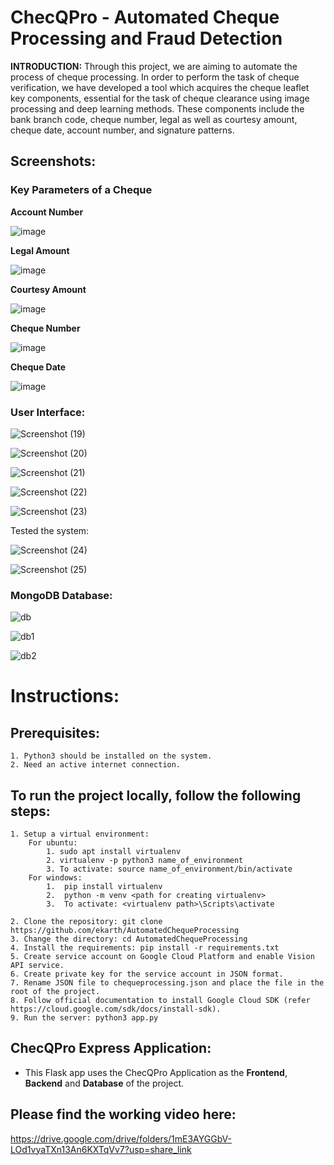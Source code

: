 # **ChecQPro - Automated Cheque Processing and Fraud Detection**

**INTRODUCTION:** Through this project, we are aiming to automate the process of cheque processing. In order to perform the task of cheque verification, we have developed a tool which acquires the cheque leaflet key components, essential for the task of cheque clearance using image processing and deep learning methods. These components include the bank branch code, cheque number, legal as well as courtesy amount, cheque date, account number, and signature patterns. 

## **Screenshots:**

### **Key Parameters of a Cheque**

**Account Number**

![image](https://storage.googleapis.com/cheque_info/1663672152352cq_account_num.jpg)

**Legal Amount**

![image](https://storage.googleapis.com/cheque_info/1663672152352cq_amount_in_words.jpg)

**Courtesy Amount**

![image](https://storage.googleapis.com/cheque_info/1663672152352cq_figure.jpg)

**Cheque Number**

![image](https://storage.googleapis.com/cheque_info/1663672152352cq_cheque_num.jpg)

**Cheque Date**

![image](https://storage.googleapis.com/cheque_info/1663672152352cq_date.jpg)

### **User Interface:**

![Screenshot (19)](https://user-images.githubusercontent.com/84037608/191278193-06a6d682-92b5-4ae4-a5a2-3fe3763fce29.png)

![Screenshot (20)](https://user-images.githubusercontent.com/84037608/191279204-5c03868d-1e9c-4b3c-aacc-fe57351a3188.png)

![Screenshot (21)](https://user-images.githubusercontent.com/84037608/191278176-58112a28-d607-4df3-8b4c-00976190ede3.png)

![Screenshot (22)](https://user-images.githubusercontent.com/84037608/191278183-bdcb68ec-95c9-46bc-aba9-94c1d4740e31.png)

![Screenshot (23)](https://user-images.githubusercontent.com/79203522/206662596-05990c08-60dc-46be-9b22-153047a260b3.png)

Tested the system:

![Screenshot (24)](https://user-images.githubusercontent.com/84037608/191279304-d73410b7-f218-47b6-9cad-7e5830d4ff28.png)

![Screenshot (25)](https://user-images.githubusercontent.com/84037608/191278208-9daf47b9-1ad7-46c0-91cc-5a92c8132d62.png)

### **MongoDB Database:**

![db](https://user-images.githubusercontent.com/58003520/191287127-c56ebbe3-fbce-4f16-8b22-ec4a82368648.jpg)

![db1](https://user-images.githubusercontent.com/58003520/191287139-496d0993-2b1f-44a7-81dd-e30cd9e8ad3e.jpg)

![db2](https://user-images.githubusercontent.com/58003520/191287143-acd61067-3e56-4444-86d8-c93745f42dce.jpg)

# Instructions:

## Prerequisites:
    1. Python3 should be installed on the system.
    2. Need an active internet connection.

## To run the project locally, follow the following steps:
    1. Setup a virtual environment:
        For ubuntu:
            1. sudo apt install virtualenv
            2. virtualenv -p python3 name_of_environment
            3. To activate: source name_of_environment/bin/activate
        For windows:
            1.	pip install virtualenv
            2.	python -m venv <path for creating virtualenv>
            3.	To activate: <virtualenv path>\Scripts\activate

    2. Clone the repository: git clone https://github.com/ekarth/AutomatedChequeProcessing
    3. Change the directory: cd AutomatedChequeProcessing
    4. Install the requirements: pip install -r requirements.txt
    5. Create service account on Google Cloud Platform and enable Vision API service.
    6. Create private key for the service account in JSON format.
    7. Rename JSON file to chequeprocessing.json and place the file in the root of the project.
    8. Follow official documentation to install Google Cloud SDK (refer https://cloud.google.com/sdk/docs/install-sdk).
    9. Run the server: python3 app.py
    
## ChecQPro Express Application:
  - This Flask app uses the ChecQPro Application as the **Frontend**, **Backend** and **Database** of the project.
  
## Please find the working video here:
https://drive.google.com/drive/folders/1mE3AYGGbV-LOd1vyaTXn13An6KXTqVv7?usp=share_link
  
  
  
  
  

